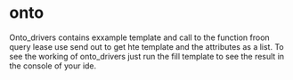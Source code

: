 # onto
Onto_drivers contains exxample template and call to the function froon query lease use send out to get hte template and the attributes as a list.
To see the working of onto_drivers just run the fill template to see the result in the console of your ide.
